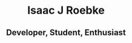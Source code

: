 <div class="info">
  <header markdown="0">
    <h1>Isaac J Roebke</h1>
    <h2>Developer, Student, Enthusiast</h2>
  </header>
</div>
<div markdown="1" class="menu">

  <a href="index.md/">
</div>
